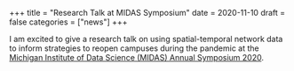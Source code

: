 +++
title = "Research Talk at MIDAS Symposium"
date = 2020-11-10
draft = false
categories = ["news"]
+++

I am excited to give a research talk on using spatial-temporal network data to inform strategies to reopen campuses during the pandemic at the [Michigan Institute of Data Science (MIDAS) Annual Symposium 2020](https://midas.umich.edu/2020-symposium-research-talks/).
